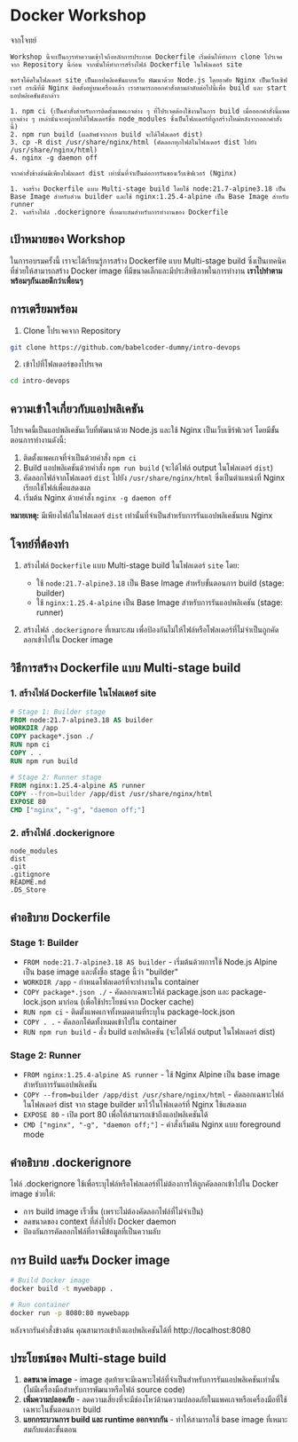# Docker Workshop

จากโจทย์
```
Workshop นี้จะเป็นการทำความเข้าใจถึงหลักการประกาศ Dockerfile เริ่มต้นให้ทำการ clone โปรเจคจาก Repository นี้ก่อน จากนั้นให้ทำการสร้างไฟล์ Dockerfile ในโฟลเดอร์ site

ซอร์จโค้ดในโฟลเดอร์ site เป็นแอปพลิเคชันแบบเว็บ พัฒนาด้วย Node.js โดยอาศัย Nginx เป็นเว็บเซิฟเวอร์ กรณีที่มี Nginx ติดตั้งอยู่บนเครื่องแล้ว เราสามารถออกคำสั่งตามลำดับต่อไปนี้เพื่อ build และ start แอปพลิเคชันดังกล่าว

1. npm ci (เป็นคำสั่งสำหรับการติดตั้งแพคเกจต่าง ๆ ที่โปรเจคต้องใช้งานในการ build เมื่อออกคำสั่งนี้แพคเกจต่าง ๆ เหล่านั้นจะอยู่ภายใต้โฟลเดอร์ชื่อ node_modules ซึ่งเป็นโฟลเดอร์ที่ถูกสร้างใหม่หลังจากออกคำสั่งนี้)
2. npm run build (ผลลัพธ์จากการ build จะได้โฟลเดอร์ dist)
3. cp -R dist /usr/share/nginx/html (คัดลอกทุกไฟล์ในโฟลเดอร์ dist ไปยัง /usr/share/nginx/html)
4. nginx -g daemon off

จากคำสั่งข้างต้นมีเพียงโฟลเดอร์ dist เท่านั้นที่จำเป็นต่อการรันของเว็บเซิฟเวอร์ (Nginx)

1. จงสร้าง Dockerfile แบบ Multi-stage build โดยใช้ node:21.7-alpine3.18 เป็น Base Image สำหรับส่วน builder และใช้ nginx:1.25.4-alpine เป็น Base Image สำหรับ runner
2. จงสร้างไฟล์ .dockerignore ที่เหมาะสมสำหรับการทำงานของ Dockerfile
```

## เป้าหมายของ Workshop
ในการอบรมครั้งนี้ เราจะได้เรียนรู้การสร้าง Dockerfile แบบ Multi-stage build ซึ่งเป็นเทคนิคที่ช่วยให้สามารถสร้าง Docker image ที่มีขนาดเล็กและมีประสิทธิภาพในการทำงาน
**เราไปทำตามพร้อมๆกันเลยดีกว่าเพื่อนๆ**

## การเตรียมพร้อม
1. Clone โปรเจคจาก Repository
```bash
git clone https://github.com/babelcoder-dummy/intro-devops
```

2. เข้าไปที่โฟลเดอร์ของโปรเจค
```bash
cd intro-devops
```

## ความเข้าใจเกี่ยวกับแอปพลิเคชัน
โปรเจคนี้เป็นแอปพลิเคชันเว็บที่พัฒนาด้วย Node.js และใช้ Nginx เป็นเว็บเซิร์ฟเวอร์ โดยมีขั้นตอนการทำงานดังนี้:

1. ติดตั้งแพคเกจที่จำเป็นด้วยคำสั่ง `npm ci`
2. Build แอปพลิเคชันด้วยคำสั่ง `npm run build` (จะได้ไฟล์ output ในโฟลเดอร์ `dist`)
3. คัดลอกไฟล์จากโฟลเดอร์ `dist` ไปยัง `/usr/share/nginx/html` ซึ่งเป็นตำแหน่งที่ Nginx เรียกใช้ไฟล์เพื่อแสดงผล
4. เริ่มต้น Nginx ด้วยคำสั่ง `nginx -g daemon off`

**หมายเหตุ:** มีเพียงไฟล์ในโฟลเดอร์ `dist` เท่านั้นที่จำเป็นสำหรับการรันแอปพลิเคชันบน Nginx

## โจทย์ที่ต้องทำ
1. สร้างไฟล์ `Dockerfile` แบบ Multi-stage build ในโฟลเดอร์ `site` โดย:
    - ใช้ `node:21.7-alpine3.18` เป็น Base Image สำหรับขั้นตอนการ build (stage: builder)
    - ใช้ `nginx:1.25.4-alpine` เป็น Base Image สำหรับการรันแอปพลิเคชัน (stage: runner)

2. สร้างไฟล์ `.dockerignore` ที่เหมาะสม เพื่อป้องกันไม่ให้ไฟล์หรือโฟลเดอร์ที่ไม่จำเป็นถูกคัดลอกเข้าไปใน Docker image

## วิธีการสร้าง Dockerfile แบบ Multi-stage build

### 1. สร้างไฟล์ Dockerfile ในโฟลเดอร์ site
```dockerfile
# Stage 1: Builder stage
FROM node:21.7-alpine3.18 AS builder
WORKDIR /app
COPY package*.json ./
RUN npm ci
COPY . .
RUN npm run build

# Stage 2: Runner stage
FROM nginx:1.25.4-alpine AS runner
COPY --from=builder /app/dist /usr/share/nginx/html
EXPOSE 80
CMD ["nginx", "-g", "daemon off;"]
```

### 2. สร้างไฟล์ .dockerignore
```
node_modules
dist
.git
.gitignore
README.md
.DS_Store
```

## คำอธิบาย Dockerfile

### Stage 1: Builder
- `FROM node:21.7-alpine3.18 AS builder` - เริ่มต้นด้วยการใช้ Node.js Alpine เป็น base image และตั้งชื่อ stage นี้ว่า "builder"
- `WORKDIR /app` - กำหนดโฟลเดอร์ที่จะทำงานใน container
- `COPY package*.json ./` - คัดลอกเฉพาะไฟล์ package.json และ package-lock.json มาก่อน (เพื่อใช้ประโยชน์จาก Docker cache)
- `RUN npm ci` - ติดตั้งแพคเกจทั้งหมดตามที่ระบุใน package-lock.json
- `COPY . .` - คัดลอกโค้ดทั้งหมดเข้าไปใน container
- `RUN npm run build` - สั่ง build แอปพลิเคชัน (จะได้ไฟล์ output ในโฟลเดอร์ dist)

### Stage 2: Runner
- `FROM nginx:1.25.4-alpine AS runner` - ใช้ Nginx Alpine เป็น base image สำหรับการรันแอปพลิเคชัน
- `COPY --from=builder /app/dist /usr/share/nginx/html` - คัดลอกเฉพาะไฟล์ในโฟลเดอร์ dist จาก stage builder มาไว้ในโฟลเดอร์ที่ Nginx ใช้แสดงผล
- `EXPOSE 80` - เปิด port 80 เพื่อให้สามารถเข้าถึงแอปพลิเคชันได้
- `CMD ["nginx", "-g", "daemon off;"]` - คำสั่งเริ่มต้น Nginx แบบ foreground mode

## คำอธิบาย .dockerignore
ไฟล์ .dockerignore ใช้เพื่อระบุไฟล์หรือโฟลเดอร์ที่ไม่ต้องการให้ถูกคัดลอกเข้าไปใน Docker image ช่วยให้:
- การ build image เร็วขึ้น (เพราะไม่ต้องคัดลอกไฟล์ที่ไม่จำเป็น)
- ลดขนาดของ context ที่ส่งไปยัง Docker daemon
- ป้องกันการคัดลอกไฟล์ที่อาจมีข้อมูลที่เป็นความลับ

## การ Build และรัน Docker image
```bash
# Build Docker image
docker build -t mywebapp .

# Run container
docker run -p 8080:80 mywebapp
```

หลังจากรันคำสั่งข้างต้น คุณสามารถเข้าถึงแอปพลิเคชันได้ที่ http://localhost:8080

## ประโยชน์ของ Multi-stage build
1. **ลดขนาด image** - image สุดท้ายจะมีเฉพาะไฟล์ที่จำเป็นสำหรับการรันแอปพลิเคชันเท่านั้น (ไม่มีเครื่องมือสำหรับการพัฒนาหรือไฟล์ source code)
2. **เพิ่มความปลอดภัย** - ลดความเสี่ยงที่จะมีช่องโหว่ด้านความปลอดภัยในแพคเกจหรือเครื่องมือที่ใช้เฉพาะในขั้นตอนการ build
3. **แยกกระบวนการ build และ runtime ออกจากกัน** - ทำให้สามารถใช้ base image ที่เหมาะสมกับแต่ละขั้นตอน